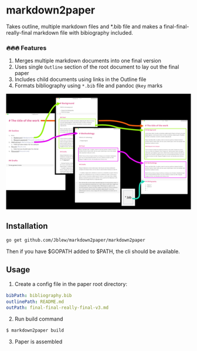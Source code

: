 # markdown2paper

Takes outline, multiple markdown files and \*.bib file and makes a final-final-really-final markdown file with bibiography included.

### :fire::fire::fire: Features

1. Merges multiple markdown documents into one final version
2. Uses single `Outline` section of the root document to lay out the final paper
3. Includes child documents using links in the Outline file
4. Formats bibliography using `*.bib` file and pandoc `@key` marks

![Markdown2Paper](doc/img/Markdown2Paper.png)

## Installation

```bash
go get github.com/Jblew/markdown2paper/markdown2paper
```

Then if you have $GOPATH added to $PATH, the cli should be available.

## Usage

1. Create a config file in the paper root directory:

```yaml
bibPath: bibliography.bib
outlinePath: README.md
outPath: final-final-really-final-v3.md
```

2. Run build command

```bash
$ markdown2paper build
```

3. Paper is assembled
